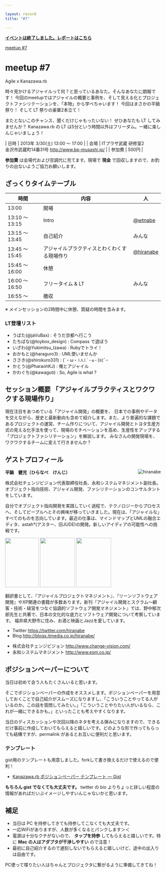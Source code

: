 ```yaml
---

layout: record
title: "#7"

---
```


<p>
<a href="./report.html"><strong>イベントは終了しました。レポートはこちら</strong></a></p>

<div class="doorkeeper-widget">
<a href="http://kzrb.doorkeeper.jp/events/3033" class="doorkeeper-registration-widget">meetup
#7</a>

<script src="https://d1dqic1fklzs1z.cloudfront.net/assets/widget.js" type="text/javascript">
</script>
</div>

meetup #7
==========

Agile x Kanazawa.rb

時々見かけるアジャイルって何？と思っているあなた。そんなあなたに朗報です！
今回のmeetupではアジャイルの概要と事例を、そして見える化とプロジェクトファシリテーションを、「本物」から学べちゃいます！
今回はまさかの平鍋祭り！ そして LT 祭りの豪華2本立て！

またとないこのチャンス、聞くだけじゃもったいない！ ぜひあなたも LT
してみませんか？ Kanazawa.rb の LT
は5分という時間以外はフリーダム。一緒に楽しんじゃいましょう！


| 日時   | 2013年 3/30(土) 13:00 〜 17:00 |
| 会場   | ITプラザ武蔵 研修室2<br>金沢市武蔵町14番31号 <a href="http://www.bp-musashi.jp/">http://www.bp-musashi.jp/</a> |
| 参加費 | 500円 |


**参加費** は会場代および空調代に充てます。現場で **現金**
で回収しますので、お釣りの出ないようご協力お願いします。

ざっくりタイムテーブル
----------------------

 |時間            |内容                                          |人|
 |----------------|----------------------------------------------|------------------------------------------|
 |13:00           |開場                                          ||
 |13:10 〜 13:15  |Intro                                         |[@wtnabe](https://twitter.com/wtnabe)|
 |13:15 〜 13:45  |自己紹介                                      |みんな|
 |13:45 〜 15:45  |アジャイルプラクティスとわくわくする現場作り  |[@hiranabe](https://twitter.com/hiranabe)|
 |15:45 〜 16:00  |休憩                                          ||
 |16:00 〜 16:50  |フリータイム & LT                             |みんな|
 |16:55 〜        |撤収                                          ||

※ メインセッションの2時間中に休憩、質疑の時間を含みます。

### LT登壇リスト

- うばた(@jaVuBax) : そうだ京都へ行こう
- たちばな(@toybox\_design) : Compass で遊ぼう
- いざわ(@Yukimitsu\_Izawa) : Rubyでトライ！
- おかもと(@haraguro3) : UML使いませんか
- ささき(@shirokuro331) : (´・ω・`)人(´・ω・`)ﾙﾋﾞｰ
- かとう(@PharaohKJ) : 俺とアジャイル
- かわぐち(@kawaguti) : So, Agile is what ?

セッション概要 「アジャイルプラクティスとワクワクする現場作り」
---------------------------------------------------------------

現在注目をあつめている「アジャイル開発」の概要を、
日本での事例やデータを交えながら、歴史と最新動向も含めて紹介します。また、より普遍的な課題であるプロジェクトの運営、チーム作りについて、アジャイル開発とトヨタ生産方式の見える化手法を使って、現場のモチベーションを高め、生産性をアップする
「プロジェクトファシリテーション」を解説します。
みなさんの開発現場を、ワクワクするチームに変えて行きませんか？

ゲストプロフィール
------------------

<img style="margin-left: 1em; float: right" src="hiranabe.jpg" alt="hiranabe" />

**平鍋　健児（ひらなべ　けんじ）**

株式会社チェンジビジョン代表取締役社長、永和システムマネジメント副社長。
オブジェクト指向技術、アジャイル開発、ファシリテーションのコンサルタントをしています。

自分でオブジェクト指向開発を実践していく過程で、テクノロジーからプロセスへ、そしてピープルへとその興味が移っていきました。現在は、「アジャイルな」すべてのものを志向しています。最近の仕事は、マインドマップとUMLの融合エディタ、astah*(アスター、旧JUDE)の開発。新しいアイディアの可能性への挑戦です。

<div class="book-images">
  <a href="http://www.amazon.co.jp/dp/4798129704"><img src="http://ecx.images-amazon.com/images/I/41qg6STGdqL._SL160_.jpg" height="160" width="109" alt="" title="" /></a>
  <a href="http://www.amazon.co.jp/dp/4822282295"><img src="http://ecx.images-amazon.com/images/I/51HKFQD123L._SL160_.jpg" height="160" width="113" alt="" title="" /></a>
  <a href="http://www.amazon.co.jp/dp/4822281930"><img class="right" src="http://ecx.images-amazon.com/images/I/51ZPY244MRL._SL160_.jpg" height="160" width="113" alt="" title="" /></a>
</div>


翻訳書として、『アジャイルプロジェクトマネジメント』、『リーンソフトウェア開発』やXP関連の書籍が多数あります。新刊『アジャイル開発とスクラム～顧客・技術・経営をつなぐ協調的ソフトウェア開発マネジメント』では、野中郁次郎先生と共著で、日本の文化的な底力とソフトウェア開発について考察しています。
福井県大野市に住み、お酒と映画とJazzを愛しています。

-   Twitter <https://twitter.com/hiranabe>
-   Blog <http://blogs.itmedia.co.jp/hiranabe/>

<!-- -->

-   株式会社チェンジビジョン <http://www.change-vision.com/>
-   永和システムマネジメント <http://www.esm.co.jp/>

ポジションペーパーについて
--------------------------

当日は初めて会う人もたくさんいると思います。

そこでポジションペーパーの作成をオススメします。ポジションペーパーを用意しておくことで自己紹介がスムーズになりますし、「こういうことやってる人がいるのか。この話を質問してみたい。」「こういうことやりたい人がいるなら、これが一緒にできるかも。」といったことも考えやすくなります。

当日のディスカッションや次回以降のネタを考える弾みになりますので、できるだけ事前に作成しておいてもらえると嬉しいです。どのような形で作ってもらっても結構ですが、permalink
があるとお互いに便利だと思います。

### テンプレート

gist用のテンプレートも用意しました。forkして書き換えるだけで使えるので便利！

* [Kanazawa.rb ポジションペーパー テンプレート — Gist](https://gist.github.com/5a523ec3180002229a32)

**もちろん gist でなくても大丈夫です。** twitter の bio
よりちょっと詳しい程度の情報があればだいぶイメージしやすいんじゃないかと思います。

補足
----

* 当日は PC を持参してきても持参してこなくても大丈夫です。
* 一応WiFiがありますが、人数が多くなるとパンクします＞＜
* 電源は十分なクチがないので、 **タップを持参** してもらえると嬉しいです。特に **Mac の人はアダプタが干渉しやすい** ので注意！
* 最初に自己紹介するので遅刻しないでもらえると嬉しいけど、途中の出入りは自由です。

PC使って喋りたい人はちゃんとプロジェクタに繋がるように準備してきてね！
